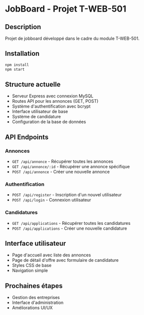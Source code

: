 # JobBoard - Projet T-WEB-501

## Description
Projet de jobboard développé dans le cadre du module T-WEB-501.

## Installation
```bash
npm install
npm start
```

## Structure actuelle
- Serveur Express avec connexion MySQL
- Routes API pour les annonces (GET, POST)
- Système d'authentification avec bcrypt
- Interface utilisateur de base
- Système de candidature
- Configuration de la base de données

## API Endpoints

### Annonces
- `GET /api/annonce` - Récupérer toutes les annonces
- `GET /api/annonce/:id` - Récupérer une annonce spécifique
- `POST /api/annonce` - Créer une nouvelle annonce

### Authentification
- `POST /api/register` - Inscription d'un nouvel utilisateur
- `POST /api/login` - Connexion utilisateur

### Candidatures
- `GET /api/applications` - Récupérer toutes les candidatures
- `POST /api/applications` - Créer une nouvelle candidature

## Interface utilisateur
- Page d'accueil avec liste des annonces
- Page de détail d'offre avec formulaire de candidature
- Styles CSS de base
- Navigation simple

## Prochaines étapes
- Gestion des entreprises
- Interface d'administration
- Améliorations UI/UX
